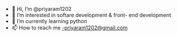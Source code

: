 - 👋 Hi, I’m @priyaram1202
- 👀 I’m interested in softare development & front- end development
- 🌱 I’m currently learning python
- 📫 How to reach me -priyaram1202@gmail.com

<!---
priyaram1202/priyaram1202 is a ✨ special ✨ repository because its `README.md` (this file) appears on your GitHub profile.
You can click the Preview link to take a look at your changes.
--->
